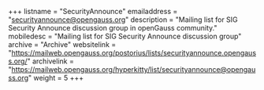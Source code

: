 +++
listname = "SecurityAnnounce"
emailaddress = "securityannounce@opengauss.org"
description = "Mailing list for SIG Security Announce discussion group in openGauss community."
mobiledesc = "Mailing list for SIG Security Announce discussion group"
archive = "Archive"
websitelink = "https://mailweb.opengauss.org/postorius/lists/securityannounce.opengauss.org/"
archivelink = "https://mailweb.opengauss.org/hyperkitty/list/securityannounce@opengauss.org"
weight =  5
+++